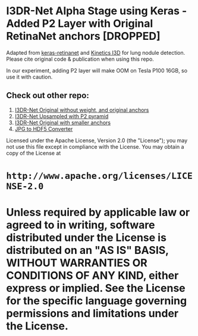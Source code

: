 # I3DR-Net Alpha Stage using Keras - Added P2 Layer with Original RetinaNet anchors [DROPPED]

Adapted from [keras-retinanet](https://github.com/fizyr/keras-retinanet) and [Kinetics I3D](https://github.com/dlpbc/keras-kinetics-i3d/releases) for lung nodule detection. Please cite original code & publication when using this repo.

In our experiment, adding P2 layer will make OOM on Tesla P100 16GB, so use it with caution.

## Check out other repo:
1. [I3DR-Net Original without weight, and original anchors](https://github.com/ivanwilliammd/i3d-retina-rollover-noweight-orianchors)
2. [I3DR-Net Upsampled with P2 pyramid](https://github.com/ivanwilliammd/i3d-retina-upsample-P2-OOM-)
3. [I3DR-Net Original with smaller anchors](https://github.com/ivanwilliammd/i3d-retina-rollover-editanchors)
4. [JPG to HDF5 Converter](https://github.com/ivanwilliammd/BatchImagesToHDF5_Converter)


Licensed under the Apache License, Version 2.0 (the "License");
you may not use this file except in compliance with the License.
You may obtain a copy of the License at

```http://www.apache.org/licenses/LICENSE-2.0```
=============================================================================
Unless required by applicable law or agreed to in writing, software
distributed under the License is distributed on an "AS IS" BASIS,
WITHOUT WARRANTIES OR CONDITIONS OF ANY KIND, either express or implied.
See the License for the specific language governing permissions and
limitations under the License.
==============================================================================
